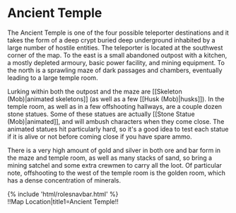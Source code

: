# Ancient Temple
The Ancient Temple is one of the four possible teleporter destinations and it takes the form of a deep crypt buried deep underground inhabited by a large number of hostile entities. The teleporter is located at the southwest corner of the map. To the east is a small abandoned outpost with a kitchen, a mostly depleted armoury, basic power facility, and mining equipment. To the north is a sprawling maze of dark passages and chambers, eventually leading to a large temple room. 

Lurking within both the outpost and the maze are [[Skeleton (Mob)|animated skeletons]] (as well as a few [[Husk (Mob)|husks]]). In the temple room, as well as in a few offshooting hallways, are a couple dozen stone statues. Some of these statues are actually [[Stone Statue (Mob)|animated]], and will ambush characters when they come close. The animated statues hit particularly hard, so it's a good idea to test each statue if it is alive or not before coming close if you have spare ammo.

There is a very high amount of gold and silver in both ore and bar form in the maze and temple room, as well as many stacks of sand, so bring a mining satchel and some extra crewmen to carry all the loot. Of particular note, offshooting to the west of the temple room is the golden room, which has a dense concentration of minerals.

  <div class="container-fluid wm-page-content">
{% include 'html/rolesnavbar.html' %}
</div>!!Map Location|title1=Ancient Temple!!